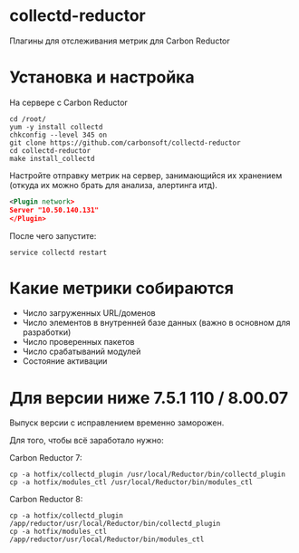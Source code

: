 # collectd-reductor
Плагины для отслеживания метрик для Carbon Reductor

# Установка и настройка

На сервере с Carbon Reductor

``` shell
cd /root/
yum -y install collectd
chkconfig --level 345 on
git clone https://github.com/carbonsoft/collectd-reductor
cd collectd-reductor
make install_collectd
```

Настройте отправку метрик на сервер, занимающийся их хранением (откуда их можно брать для анализа, алертинга итд).

``` xml
<Plugin network>
Server "10.50.140.131"
</Plugin>
```

После чего запустите:
```
service collectd restart
```

# Какие метрики собираются

- Число загруженных URL/доменов
- Число элементов в внутренней базе данных (важно в основном для разработки)
- Число проверенных пакетов
- Число срабатываний модулей
- Состояние активации

# Для версии ниже 7.5.1 110 / 8.00.07

Выпуск версии с исправлением временно заморожен.

Для того, чтобы всё заработало нужно:

Carbon Reductor 7:

``` shell
cp -a hotfix/collectd_plugin /usr/local/Reductor/bin/collectd_plugin
cp -a hotfix/modules_ctl /usr/local/Reductor/bin/modules_ctl
```

Carbon Reductor 8:

``` shell
cp -a hotfix/collectd_plugin /app/reductor/usr/local/Reductor/bin/collectd_plugin
cp -a hotfix/modules_ctl /app/reductor/usr/local/Reductor/bin/modules_ctl
```
